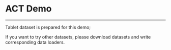 # ACT Demo
-----------
Tablet dataset is prepared for this demo;

If you want to try other datasets, please download datasets and write corresponding data loaders.
